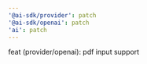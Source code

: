 ```yaml
---
'@ai-sdk/provider': patch
'@ai-sdk/openai': patch
'ai': patch
---
```


feat (provider/openai): pdf input support
